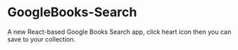 # GoogleBooks-Search

A new React-based Google Books Search app, click heart icon then you can save to your collection.
